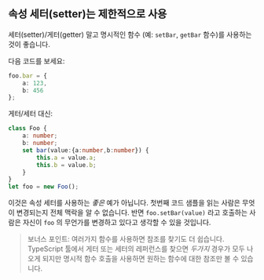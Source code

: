 ## 속성 세터(setter)는 제한적으로 사용

세터(setter)/게터(getter) 말고 명시적인 함수 (예: `setBar`, `getBar` 함수)를 사용하는 것이 좋습니다.

다음 코드를 보세요:

```ts
foo.bar = {
    a: 123,
    b: 456
};
```

게터/세터 대신:

```ts
class Foo {
    a: number;
    b: number;
    set bar(value:{a:number,b:number}) {
        this.a = value.a;
        this.b = value.b;
    }
}
let foo = new Foo();
```

이것은 속성 세터를 사용하는 *좋은* 예가 아닙니다. 첫번째 코드 샘플을 읽는 사람은 무엇이 변경되는지 전체 맥락을 알 수 없습니다. 반면 `foo.setBar(value)` 라고 호출하는 사람은 자신이 `foo` 의 무언가를 변경하고 있다고 생각할 수 있을 것입니다.

> 보너스 포인트: 여러가지 함수를 사용하면 참조를 찾기도 더 쉽습니다. TypeScript 툴에서 게터 또는 세터의 레퍼런스를 찾으면 *두가지* 경우가 모두 나오게 되지만 명시적 함수 호출을 사용하면 원하는 함수에 대한 참조만 볼 수 있습니다.
